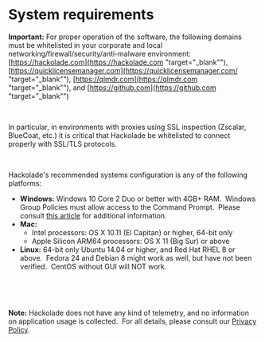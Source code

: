 # System requirements

**Important:** For proper operation of the software, the following domains must be whitelisted in your corporate and local networking/firewall/security/anti-malware environment: [https://hackolade.com](<https://hackolade.com> "target=\"\_blank\""),&nbsp; [https://quicklicensemanager.com](<https://quicklicensemanager.com/> "target=\"\_blank\""), [https://qlmdr.com](<https://qlmdr.com> "target=\"\_blank\""), and [https://github.com](<https://github.com> "target=\"\_blank\"")

&nbsp;

In particular, in environments with proxies using SSL inspection (Zscalar, BlueCoat, etc.) it is critical that Hackolade be whitelisted to connect properly with SSL/TLS protocols.

&nbsp;

Hackolade's recommended systems configuration is any of the following platforms:

* **Windows:** Windows 10 Core 2 Duo or better with 4GB+ RAM.&nbsp; Windows Group Policies must allow access to the Command Prompt.&nbsp; Please consult [this article](<ErrormessagespawnUNKNOWN.md>) for additional information.
* **Mac:**&nbsp;
  * Intel processors: OS X 10.11 (El Capitan) or higher, 64-bit only
  * Apple Silicon ARM64 processors: OS X 11 (Big Sur) or above
* **Linux:** 64-bit only Ubuntu 14.04 or higher, and Red Hat RHEL 8 or above.&nbsp; Fedora 24 and Debian 8 might work as well, but have not been verified.&nbsp; CentOS without GUI will NOT work.

&nbsp;

&nbsp;

**Note:** Hackolade does not have any kind of telemetry, and no information on application usage is collected.&nbsp; For all details, please consult our [Privacy Policy](<https://hackolade.com/privacy.html> "target=\"\_blank\"").

